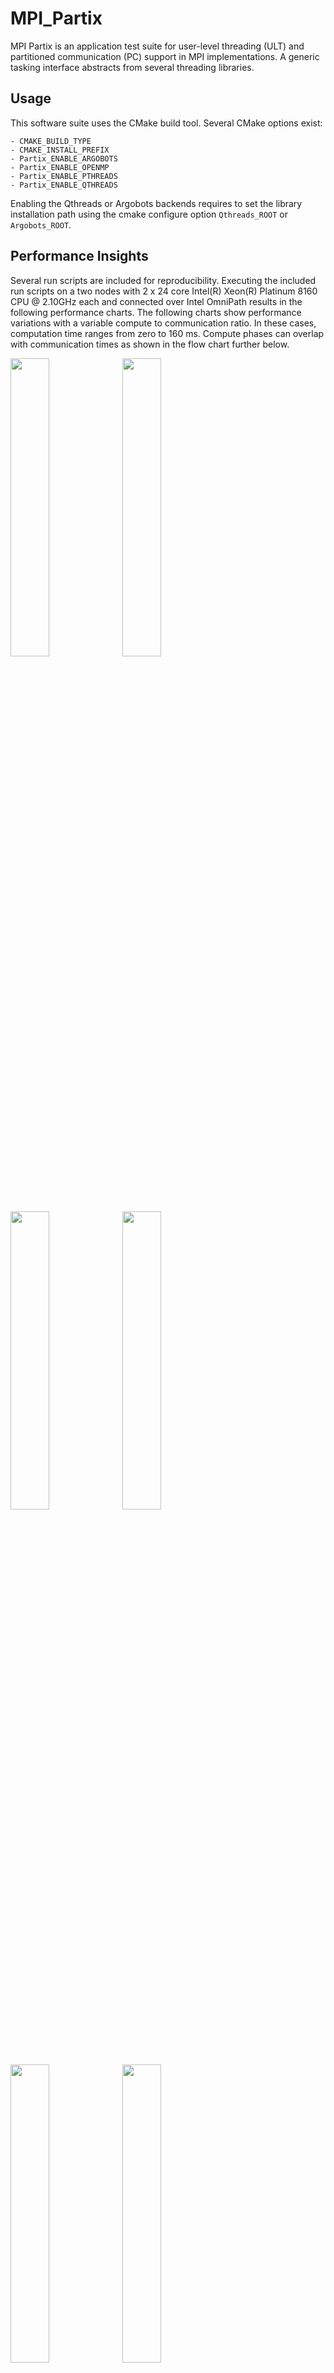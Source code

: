 # MPI_Partix

MPI Partix is an application test suite for user-level threading (ULT) and partitioned communication (PC) support in MPI implementations. A generic tasking interface abstracts from several threading libraries.

## Usage

This software suite uses the CMake build tool. Several CMake options exist:
```
- CMAKE_BUILD_TYPE
- CMAKE_INSTALL_PREFIX            
- Partix_ENABLE_ARGOBOTS
- Partix_ENABLE_OPENMP
- Partix_ENABLE_PTHREADS
- Partix_ENABLE_QTHREADS
```
Enabling the Qthreads or Argobots backends requires to set the library installation path using the cmake configure option ```Qthreads_ROOT``` or ```Argobots_ROOT```.

## Performance Insights

Several run scripts are included for reproducibility. Executing the included run scripts on a two nodes with 2 x 24 core Intel(R) Xeon(R) Platinum 8160 CPU @ 2.10GHz each and connected over Intel OmniPath results in the following performance charts. The following charts show performance variations with a variable compute to communication ratio. In these cases, computation time ranges from zero to 160 ms. Compute phases can overlap with communication times as shown in the flow chart further below.

<img src=https://user-images.githubusercontent.com/755191/160702328-028dc6c0-d311-44d0-965f-dff9b48b7b38.png width=35% height=35% align="left">
<img src=https://user-images.githubusercontent.com/755191/160702337-d611741c-8037-4cb7-b3ae-39cf99a24acc.png width=35% height=35% align="left">
<img src=https://user-images.githubusercontent.com/755191/160702340-21d76ecf-93c8-421c-8911-b72591e03ffe.png width=35% height=35% align="left">
<img src=https://user-images.githubusercontent.com/755191/160702416-52e9c5d7-c4b2-4bbc-b4ac-adab7aadc2ec.png width=35% height=35% align="left">
<img src=https://user-images.githubusercontent.com/755191/160702444-6aa59656-e604-4432-8cd5-ad1dfc2991d3.png width=35% height=35% align="left">
<img src=https://user-images.githubusercontent.com/755191/160702445-1b152a3a-4530-48dc-82cc-6a2b55cde798.png width=35% height=35% align="left">
<img src=https://user-images.githubusercontent.com/755191/160702448-bb932f44-c8ce-4a6a-bad8-7ff2d5386d87.png width=35% height=35% align="left">



